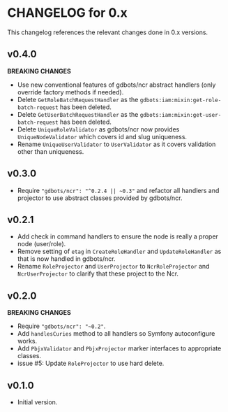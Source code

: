 # CHANGELOG for 0.x
This changelog references the relevant changes done in 0.x versions.


## v0.4.0
__BREAKING CHANGES__

* Use new conventional features of gdbots/ncr abstract handlers (only override factory methods if needed).
* Delete `GetRoleBatchRequestHandler` as the `gdbots:iam:mixin:get-role-batch-request` has been deleted.
* Delete `GetUserBatchRequestHandler` as the `gdbots:iam:mixin:get-user-batch-request` has been deleted.
* Delete `UniqueRoleValidator` as gdbots/ncr now provides `UniqueNodeValidator` which covers id and slug uniqueness.
* Rename `UniqueUserValidator` to `UserValidator` as it covers validation other than uniqueness.


## v0.3.0
* Require `"gdbots/ncr": "^0.2.4 || ~0.3"` and refactor all handlers and projector to use abstract classes provided by gdbots/ncr.


## v0.2.1
* Add check in command handlers to ensure the node is really a proper node (user/role).
* Remove setting of `etag` in `CreateRoleHandler` and `UpdateRoleHandler` as that is now handled in gdbots/ncr.
* Rename `RoleProjector` and `UserProjector` to `NcrRoleProjector` and `NcrUserProjector` to clarify that these project to the Ncr. 


## v0.2.0
__BREAKING CHANGES__

* Require `"gdbots/ncr": "~0.2"`.
* Add `handlesCuries` method to all handlers so Symfony autoconfigure works.
* Add `PbjxValidator` and `PbjxProjector` marker interfaces to appropriate classes.
* issue #5: Update `RoleProjector` to use hard delete.


## v0.1.0
* Initial version.
